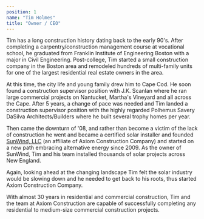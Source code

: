 ```yaml
---
position: 1
name: "Tim Holmes"
title: "Owner / CEO"
---
```


Tim has a long construction history dating back to the early 90's.
After completing a carpentry/construction management course at vocational school, he graduated from Franklin Institute of Engineering Boston with a major in Civil Engineering.
Post-college, Tim started a small construction company in the Boston area and remodeled hundreds of multi-family units for one of the largest residential real estate owners in the area.

At this time, the city life and young family drew him to Cape Cod.
He soon found a construction supervisor position with J.K. Scanlan where he ran large commercial projects on Nantucket, Martha's Vineyard and all across the Cape.
After 5 years, a change of pace was needed and Tim landed a construction supervisor position with the highly regarded Polhemus Savery DaSilva Architects/Builders where he built several trophy homes per year.

Then came the downturn of '08, and rather than become a victim of the lack of construction he went and became a certified solar installer and founded [SunWind, LLC](https://www.sunwindllc.com/) (an affiliate of Axiom Construction Company) and started on a new path embracing alternative energy since 2009.
As the owner of SunWind, Tim and his team installed thousands of solar projects across New England.

Again, looking ahead at the changing landscape Tim felt the solar industry would be slowing down and he needed to get back to his roots, thus started Axiom Construction Company.

With almost 30 years in residential and commercial construction, Tim and the team at Axiom Construction are capable of successfully completing any residential to medium-size commercial construction projects.
